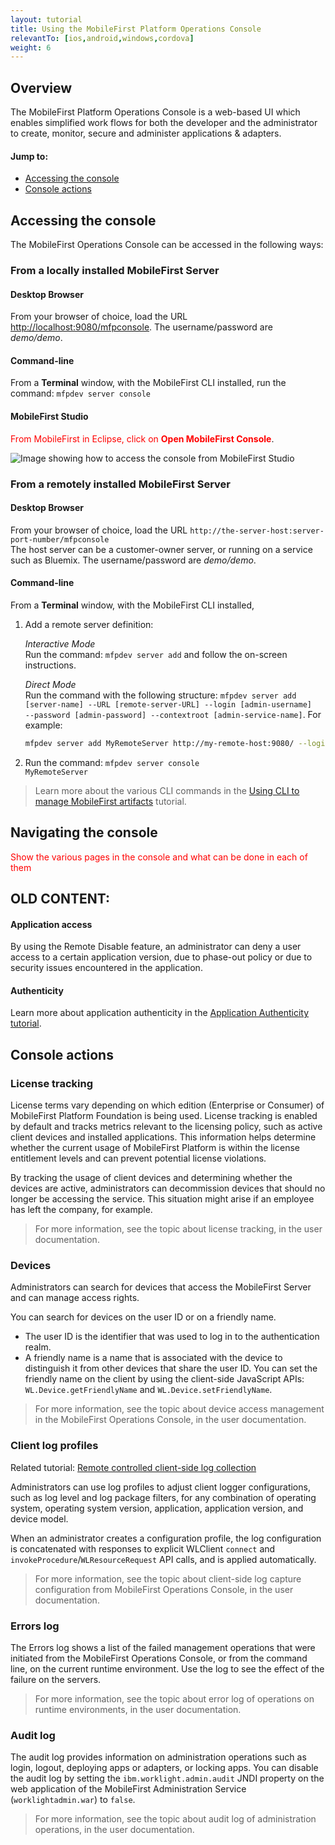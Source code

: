 ```yaml
---
layout: tutorial
title: Using the MobileFirst Platform Operations Console
relevantTo: [ios,android,windows,cordova]
weight: 6
---
```

## Overview
The MobileFirst Platform Operations Console is a web-based UI which enables simplified work flows for both the developer and the administrator to create, monitor, secure and administer applications &amp; adapters.

#### Jump to:

* [Accessing the console](#accessing-the-console)
* [Console actions](#console-actions)

## Accessing the console
The MobileFirst Operations Console can be accessed in the following ways:

### From a locally installed MobileFirst Server
#### Desktop Browser
From your browser of choice, load the URL [http://localhost:9080/mfpconsole](http://localhost:9080/mfpconsole). The username/password are *demo/demo*.

#### Command-line
From a **Terminal** window, with the MobileFirst CLI installed, run the command: <code>mfpdev server console</code>

#### MobileFirst Studio
<span style="color:red">From MobileFirst in Eclipse, click on **Open MobileFirst Console**</span>.

![Image showing how to access the console from MobileFirst Studio]()

### From a remotely installed MobileFirst Server
#### Desktop Browser
From your browser of choice, load the URL <code>http://the-server-host:server-port-number/mfpconsole</code>  
The host server can be a customer-owner server, or running on a service such as Bluemix. The username/password are *demo/demo*.

#### Command-line
From a **Terminal** window, with the MobileFirst CLI installed, 

1. Add a remote server definition:

    *Interactive Mode*  
    Run the command: <code>mfpdev server add</code> and follow the on-screen instructions.

    *Direct Mode*  
    Run the command with the following structure: <code>mfpdev server add [server-name] --URL [remote-server-URL] --login [admin-username] --password [admin-password] --contextroot [admin-service-name]</code>. For example:

    ```bash
    mfpdev server add MyRemoteServer http://my-remote-host:9080/ --login TheAdmin --password ThePassword --contextroot mfpadmin
    ```

2. Run the command: <code>mfpdev server console MyRemoteServer</code>

> Learn more about the various CLI commands in the [Using CLI to manage MobileFirst artifacts](../../client-side-development/using-cli-to-manage-mobilefirst-artifacts/) tutorial.

## Navigating the console
<span style="color:red">Show the various pages in the console and what can be done in each of them</span>


## OLD CONTENT:

<h4>Application access</h4>
<p>By using the Remote Disable feature, an administrator can deny a user access to a certain application version, due to phase-out policy or due to security issues encountered in the application.</p>
<h4>Authenticity</h4>
<p>Learn more about application authenticity in the <a href="../../authentication-security/application-authenticity/">Application Authenticity tutorial</a>.</p>

<h2 id="consoleActions">Console actions</h2>
<h3>License tracking</h3>
<p>License terms vary depending on which edition (Enterprise or Consumer) of MobileFirst Platform Foundation is being used. License tracking is enabled by default and tracks metrics relevant to the licensing policy, such as active client devices and installed applications. This information helps determine whether the current usage of MobileFirst Platform is within the license entitlement levels and can prevent potential license violations.</p>
<p>By tracking the usage of client devices and determining whether the devices are active, administrators can decommission devices that should no longer be accessing the service. This situation might arise if an employee has left the company, for example.</p>
<blockquote><p>For more information, see the topic about license tracking, in the user documentation.</p></blockquote>

<h3>Devices</h3>
<p>Administrators can search for devices that access the MobileFirst Server and can manage access rights.</p>
<p>You can search for devices on the user ID or on a friendly name.</p>
<ul>
<li>The user ID is the identifier that was used to log in to the authentication realm.</li>
<li>A friendly name is a name that is associated with the device to distinguish it from other devices that share the user ID. You can set the friendly name on the client by using the client-side JavaScript APIs: <code>WL.Device.getFriendlyName</code> and <code>WL.Device.setFriendlyName</code>.
</li>
</ul>
<blockquote><p>For more information, see the topic about device access management in the MobileFirst Operations Console, in the user documentation.</p></blockquote>

<h3>Client log profiles</h3>
<p>Related tutorial: <a href="../../advanced-client-side-development/remote-controlled-client-side-log-collection/">Remote controlled client-side log collection</a></p>
<p>Administrators can use log profiles to adjust client logger configurations, such as log level and log package filters, for any combination of operating system, operating system version, application, application version, and device model.</p>
<p>When an administrator creates a configuration profile, the log configuration is concatenated with responses to explicit WLClient <code>connect</code> and <code>invokeProcedure</code>/<code>WLResourceRequest</code> API calls, and is applied automatically.</p>
<blockquote><p>For more information, see the topic about client-side log capture configuration from MobileFirst Operations Console, in the user documentation.</p></blockquote>

<h3>Errors log</h3>
<p>The Errors log shows a list of the failed management operations that were initiated from the MobileFirst Operations Console, or from the command line, on the current runtime environment. Use the log to see the effect of the failure on the servers.</p>
<blockquote><p>For more information, see the topic about error log of operations on runtime environments, in the user documentation.</p></blockquote>

<h3>Audit log</h3>
<p>The audit log provides information on administration operations such as login, logout, deploying apps or adapters, or locking apps. You can disable the audit log by setting the <code>ibm.worklight.admin.audit</code> JNDI property on the web application of the MobileFirst Administration Service (<code>worklightadmin.war</code>) to <code>false</code>.</p>
<blockquote><p>For more information, see the topic about audit log of administration operations, in the user documentation.</p></blockquote>
